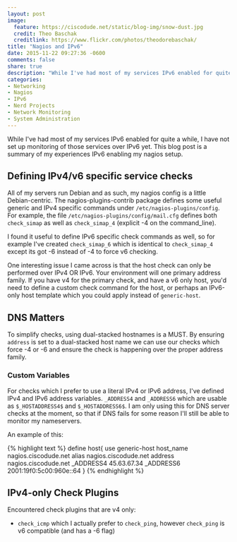```yaml
---
layout: post
image:
  feature: https://ciscodude.net/static/blog-img/snow-dust.jpg
  credit: Theo Baschak
  creditlink: https://www.flickr.com/photos/theodorebaschak/
title: "Nagios and IPv6"
date: 2015-11-22 09:27:36 -0600
comments: false
share: true
description: "While I've had most of my services IPv6 enabled for quite a while, I have not set up monitoring of those services over IPv6 yet. This blog post is a summary of my experiences IPv6 enabling my nagios setup."
categories: 
- Networking
- Nagios
- IPv6
- Nerd Projects
- Network Monitoring
- System Administration
---
```

While I've had most of my services IPv6 enabled for quite a while, I have not set up monitoring of those services over IPv6 yet. This blog post is a summary of my experiences IPv6 enabling my nagios setup.

## Defining IPv4/v6 specific service checks

All of my servers run Debian and as such, my nagios config is a little Debian-centric. The nagios-plugins-contrib package defines some useful generic and IPv4 specific commands under `/etc/nagios-plugins/config`. For example, the file `/etc/nagios-plugins/config/mail.cfg` defines both `check_simap` as well as `check_simap_4` (explicit -4 on the command_line).

I found it useful to define IPv6 specific check commands as well, so for example I've created `check_simap_6` which is identical to `check_simap_4` except its got -6 instead of -4 to force v6 checking.

One interesting issue I came across is that the host check can only be performed over IPv4 OR IPv6. Your environment will one primary address family. If you have v4 for the primary check, and have a v6 only host, you'd need to define a custom check command for the host, or perhaps an IPv6-only host template which you could apply instead of `generic-host`.

## DNS Matters

To simplify checks, using dual-stacked hostnames is a MUST. By ensuring `address` is set to a dual-stacked host name we can use our checks which force -4 or -6 and ensure the check is happening over the proper address family.

### Custom Variables

For checks which I prefer to use a literal IPv4 or IPv6 address, I've defined IPv4 and IPv6 address variables. `_ADDRESS4` and `_ADDRESS6` which are usable as `$_HOSTADDRESS4$` and `$_HOSTADDRESS6$`. I am only using this for DNS server checks at the moment, so that if DNS fails for some reason I'll still be able to monitor my nameservers. 

An example of this:

{% highlight text %}
define host{
  use         generic-host
  host_name   nagios.ciscodude.net
  alias       nagios.ciscodude.net
  address     nagios.ciscodude.net
  _ADDRESS4   45.63.67.34
  _ADDRESS6   2001:19f0:5c00:960e::64
}
{% endhighlight %}

## IPv4-only Check Plugins

Encountered check plugins that are v4 only:

* `check_icmp` which I actually prefer to `check_ping`, however `check_ping` is v6 compatible (and has a -6 flag)

